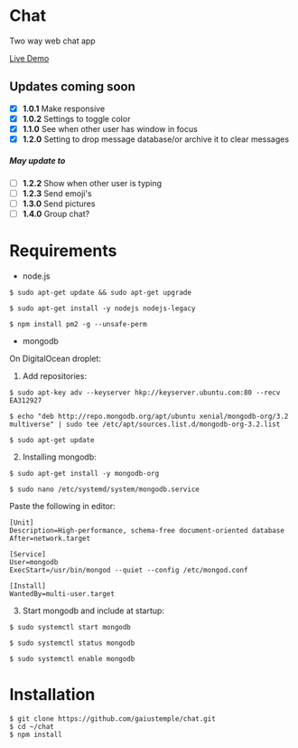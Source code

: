 # Chat
Two way web chat app

<a href="http://46.101.38.159:1000/" target="_blank">Live Demo</a>

## Updates coming soon
* [x] **1.0.1** Make responsive
* [x] **1.0.2** Settings to toggle color
* [x] **1.1.0** See when other user has window in focus
* [x] **1.2.0** Setting to drop message database/or archive it to clear messages
##### May update to
* [ ] **1.2.2** Show when other user is typing
* [ ] **1.2.3** Send emoji's
* [ ] **1.3.0** Send pictures
* [ ] **1.4.0** Group chat?

# Requirements
* node.js

```
$ sudo apt-get update && sudo apt-get upgrade

$ sudo apt-get install -y nodejs nodejs-legacy

$ npm install pm2 -g --unsafe-perm
```
* mongodb

On DigitalOcean droplet:

1. Add repositories:
```
$ sudo apt-key adv --keyserver hkp://keyserver.ubuntu.com:80 --recv EA312927

$ echo "deb http://repo.mongodb.org/apt/ubuntu xenial/mongodb-org/3.2 multiverse" | sudo tee /etc/apt/sources.list.d/mongodb-org-3.2.list

$ sudo apt-get update
```

2. Installing mongodb:
```
$ sudo apt-get install -y mongodb-org

$ sudo nano /etc/systemd/system/mongodb.service
```
  Paste the following in editor:
```
[Unit]
Description=High-performance, schema-free document-oriented database
After=network.target

[Service]
User=mongodb
ExecStart=/usr/bin/mongod --quiet --config /etc/mongod.conf

[Install]
WantedBy=multi-user.target
```

3. Start mongodb and include at startup:
```
$ sudo systemctl start mongodb

$ sudo systemctl status mongodb

$ sudo systemctl enable mongodb
```

# Installation
```
$ git clone https://github.com/gaiustemple/chat.git
$ cd ~/chat
$ npm install
```
